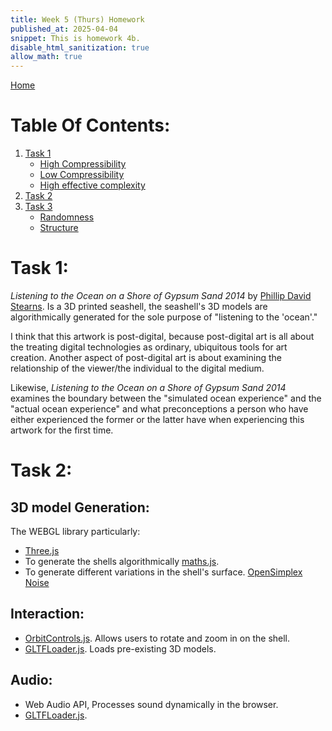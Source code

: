 ```yaml
---
title: Week 5 (Thurs) Homework
published_at: 2025-04-04
snippet: This is homework 4b.
disable_html_sanitization: true
allow_math: true
---
```


[Home](https://cclanchublo6.deno.dev/)

# Table Of Contents:

1. [Task 1](https://cclanchublo6.deno.dev/Eighth-blog-post#task-1)
   - [High Compressibility](https://cclanchublo6.deno.dev/Eighth-blog-post#high-compressibility)
   - [Low Compressibility](https://cclanchublo6.deno.dev/Eighth-blog-post#low-compressibility)
   - [High effective complexity](https://cclanchublo6.deno.dev/Eighth-blog-post#high-effective-complexity)
2. [Task 2](https://cclanchublo6.deno.dev/Eighth-blog-post#task-2)
3. [Task 3](https://cclanchublo6.deno.dev/Eighth-blog-post#task-3)
   - [Randomness](https://cclanchublo6.deno.dev/Eighth-blog-post#randomness)
   - [Structure](https://cclanchublo6.deno.dev/Eighth-blog-post#structure)

# Task 1:

_Listening to the Ocean on a Shore of Gypsum Sand 2014_ by [Phillip David Stearns](https://phillipstearns.com/). Is a 3D printed seashell, the seashell's 3D models are algorithmically generated for the sole purpose of "listening to the 'ocean'."

I think that this artwork is post-digital, because post-digital art is all about the treating digital technologies as ordinary, ubiquitous tools for art creation. Another aspect of post-digital art is about examining the relationship of the viewer/the individual to the digital medium.

Likewise, _Listening to the Ocean on a Shore of Gypsum Sand 2014_ examines the boundary between the "simulated ocean experience" and the "actual ocean experience" and what preconceptions a person who have either experienced the former or the latter have when experiencing this artwork for the first time.

# Task 2:

## 3D model Generation:

The WEBGL library particularly:

- [Three.js](https://threejs.org/)
- To generate the shells algorithmically [maths.js](https://mathjs.org/).
- To generate different variations in the shell's surface. [OpenSimplex Noise](https://www.npmjs.com/package/open-simplex-noise)

## Interaction:

- [OrbitControls.js](https://threejs.org/examples/jsm/controls/OrbitControls.js). Allows users to rotate and zoom in on the shell.
- [GLTFLoader.js](https://gist.github.com/bumbeishvili/56e34b4f943392e4fcc474c7d8a3c040). Loads pre-existing 3D models.

## Audio:

- Web Audio API, Processes sound dynamically in the browser.
- [GLTFLoader.js](https://tonejs.github.io/).

